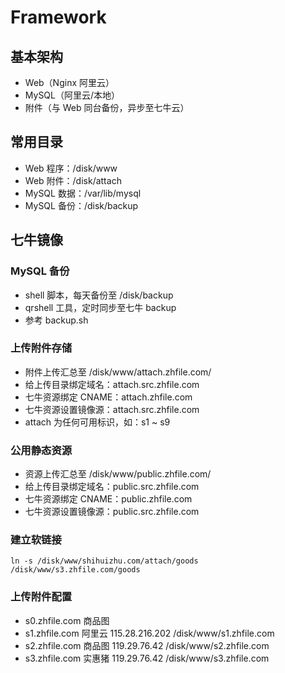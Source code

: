 # Framework

## 基本架构

- Web（Nginx 阿里云）
- MySQL（阿里云/本地）
- 附件（与 Web 同台备份，异步至七牛云）

## 常用目录

- Web 程序：/disk/www
- Web 附件：/disk/attach
- MySQL 数据：/var/lib/mysql
- MySQL 备份：/disk/backup

## 七牛镜像

### MySQL 备份

- shell 脚本，每天备份至 /disk/backup
- qrshell 工具，定时同步至七牛 backup
- 参考 backup.sh

### 上传附件存储

- 附件上传汇总至 /disk/www/attach.zhfile.com/
- 给上传目录绑定域名：attach.src.zhfile.com
- 七牛资源绑定 CNAME：attach.zhfile.com
- 七牛资源设置镜像源：attach.src.zhfile.com
- attach 为任何可用标识，如：s1 ~ s9

### 公用静态资源

- 资源上传汇总至 /disk/www/public.zhfile.com/
- 给上传目录绑定域名：public.src.zhfile.com
- 七牛资源绑定 CNAME：public.zhfile.com
- 七牛资源设置镜像源：public.src.zhfile.com

### 建立软链接
	ln -s /disk/www/shihuizhu.com/attach/goods /disk/www/s3.zhfile.com/goods

### 上传附件配置

- s0.zhfile.com	商品图	
- s1.zhfile.com	阿里云	115.28.216.202	/disk/www/s1.zhfile.com
- s2.zhfile.com	商品图	119.29.76.42	/disk/www/s2.zhfile.com
- s3.zhfile.com	实惠猪	119.29.76.42	/disk/www/s3.zhfile.com
